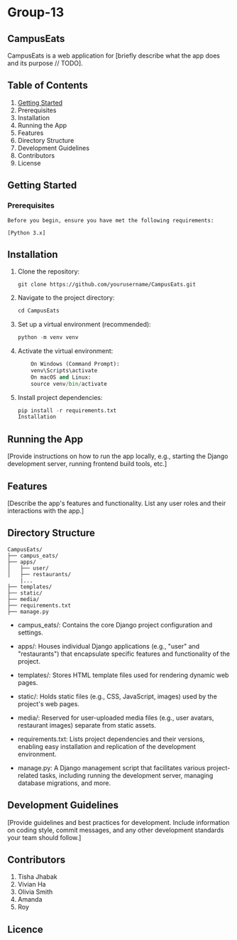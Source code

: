# Group-13

## CampusEats

CampusEats is a web application for [briefly describe what the app does and its purpose // TODO].

## Table of Contents
1. [Getting Started](#2)
2. Prerequisites
3. Installation
4. Running the App
5. Features
6. Directory Structure
7. Development Guidelines
8. Contributors
9. License

## <a id="2">Getting Started</a>
### Prerequisites

    Before you begin, ensure you have met the following requirements:

    [Python 3.x]

## Installation
1. Clone the repository:
    ```
    git clone https://github.com/yourusername/CampusEats.git

    ```

2. Navigate to the project directory:
    ```python
    cd CampusEats
    ```

3. Set up a virtual environment (recommended):
    ```python
    python -m venv venv
    ```

4. Activate the virtual environment:

    ```python
        On Windows (Command Prompt):
        venv\Scripts\activate
        On macOS and Linux:
        source venv/bin/activate
    ```

5. Install project dependencies:
    ```python
    pip install -r requirements.txt
    Installation
    ```
## Running the App
[Provide instructions on how to run the app locally, e.g., starting the Django development server, running frontend build tools, etc.]

## Features
[Describe the app's features and functionality. List any user roles and their interactions with the app.]

## Directory Structure
```
CampusEats/
├── campus_eats/
├── apps/
│   ├── user/
│   ├── restaurants/
    |...
├── templates/
├── static/
├── media/
├── requirements.txt
├── manage.py
```


- campus_eats/: Contains the core Django project configuration and settings.

- apps/: Houses individual Django applications (e.g., "user" and "restaurants") that encapsulate specific features and functionality of the project.

- templates/: Stores HTML template files used for rendering dynamic web pages.

- static/: Holds static files (e.g., CSS, JavaScript, images) used by the project's web pages.

- media/: Reserved for user-uploaded media files (e.g., user avatars, restaurant images) separate from static assets.

- requirements.txt: Lists project dependencies and their versions, enabling easy installation and replication of the development environment.

- manage.py: A Django management script that facilitates various project-related tasks, including running the development server, managing database migrations, and more.

## Development Guidelines
[Provide guidelines and best practices for development. Include information on coding style, commit messages, and any other development standards your team should follow.]

## Contributors
1. Tisha Jhabak
2. Vivian Ha
3. Olivia Smith
4. Amanda
5. Roy

## Licence



